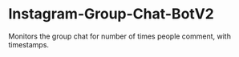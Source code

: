 # Instagram-Group-Chat-BotV2
Monitors the group chat for number of times people comment, with timestamps.
